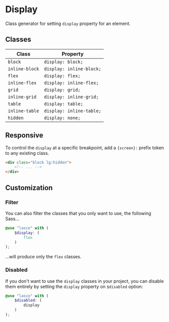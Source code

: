 # Display

Class generator for setting `display` property for an element.

## Classes

| Class          | Property                 |
|----------------|--------------------------|
| `block`        | `display: block;`        |
| `inline-block` | `display: inline-block;` |
| `flex`         | `display: flex;`         |
| `inline-flex`  | `display: inline-flex;`  |
| `grid`         | `display: grid;`         |
| `inline-grid`  | `display: inline-grid;`  |
| `table`        | `display: table;`        |
| `inline-table` | `display: inline-table;` |
| `hidden`       | `display: none;`         |

## Responsive

To control the `display` at a specific breakpoint, add a `{screen}:` prefix token to any existing class.

```html
<div class="block lg:hidden">
    <!-- ... -->
</div>
```

## Customization

### Filter

You can also filter the classes that you only want to use, the following Sass...

```scss
@use "lasco" with (
    $display: (
        flex
    )
);
```

...will produce only the `flex` classes.

### Disabled

If you don't want to use the `display` classes in your project, you can disable them entirely by setting the `display`
property on `$disabled` option:

```scss
@use "lasco" with (
    $disabled: (
        display
    )
);
```
